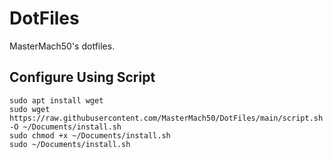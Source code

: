 # DotFiles
MasterMach50's dotfiles.

## Configure Using Script

```
sudo apt install wget
sudo wget https://raw.githubusercontent.com/MasterMach50/DotFiles/main/script.sh -O ~/Documents/install.sh
sudo chmod +x ~/Documents/install.sh
sudo ~/Documents/install.sh
```